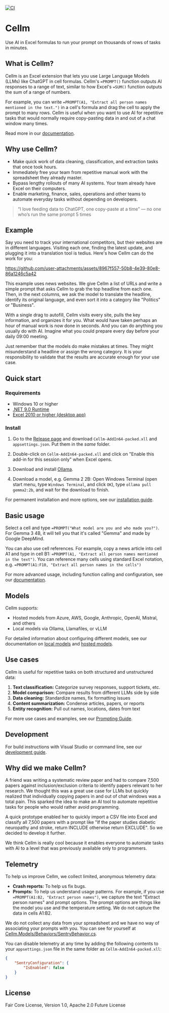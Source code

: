 [![CI](https://github.com/getcellm/cellm/actions/workflows/ci.yml/badge.svg)](https://github.com/getcellm/cellm/actions/workflows/ci.yml)

# Cellm
Use AI in Excel formulas to run your prompt on thousands of rows of tasks in minutes.

## What is Cellm?
Cellm is an Excel extension that lets you use Large Language Models (LLMs) like ChatGPT in cell formulas. Cellm's `=PROMPT()` function outputs AI responses to a range of text, similar to how Excel's `=SUM()` function outputs the sum of a range of numbers.  

For example, you can write `=PROMPT(A1, "Extract all person names mentioned in the text.")` in a cell's formula and drag the cell to apply the prompt to many rows. Cellm is useful when you want to use AI for repetitive tasks that would normally require copy-pasting data in and out of a chat window many times.

Read more in our [documentation](https://docs.getcellm.com).

## Why use Cellm?
- Make quick work of data cleaning, classification, and extraction tasks that once took hours.
- Immediately free your team from repetitive manual work with the spreadsheet they already master.
- Bypass lengthy rollouts of many AI systems. Your team already have Excel on their computers.
- Enable marketing, finance, sales, operations and other teams to automate everyday tasks without depending on developers.

> “I love feeding data to ChatGPT, one copy-paste at a time”
> — no one who’s run the same prompt 5 times

## Example
Say you need to track your international competitors, but their websites are in different languages. Visiting each one, finding the latest update, and plugging it into a translation tool is tedius. Here's how Cellm can do the work for you:

https://github.com/user-attachments/assets/8967f557-50b8-4e39-80e8-86a1246c5a42

This example uses news websites. We give Cellm a list of URLs and write a simple prompt that asks Cellm to grab the top headline from each one. Then, in the next columns, we ask the model to translate the headline, identify its original language, and even sort it into a category like "Politics" or "Business". 

With a single drag to autofill, Cellm visits every site, pulls the key information, and organizes it for you. What would have taken perhaps an hour of manual work is now done in seconds. And you can do anything you usually do with AI. Imagine what you could prepare every day before your daily 09:00 meeting.

Just remember that the models do make mistakes at times. They might misunderstand a headline or assign the wrong category. It is your responsibility to validate that the results are accurate enough for your use case.

## Quick start

### Requirements

- Windows 10 or higher
- [.NET 9.0 Runtime](https://dotnet.microsoft.com/en-us/download/dotnet/9.0)
- [Excel 2010 or higher (desktop app)](https://www.microsoft.com/en-us/microsoft-365/excel)

### Install

1. Go to the [Release page](https://github.com/getcellm/cellm/releases) and download `Cellm-AddIn64-packed.xll` and `appsettings.json`. Put them in the _same_ folder.

2. Double-click on `Cellm-AddIn64-packed.xll` and click on "Enable this add-in for this session only" when Excel opens.

3. Download and install [Ollama](https://ollama.com/).

4. Download a model, e.g. Gemma 2 2B: Open Windows Terminal (open start menu, type `Windows Terminal`, and click `OK`), type `ollama pull gemma2:2b`, and wait for the download to finish.

For permanent installation and more options, see our [installation guide](https://docs.getcellm.com/get-started/install).

## Basic usage

Select a cell and type `=PROMPT("What model are you and who made you?")`. For Gemma 3 4B, it will tell you that it's called "Gemma" and made by Google DeepMind.

You can also use cell references. For example, copy a news article into cell A1 and type in cell B1: `=PROMPT(A1, "Extract all person names mentioned in the text")`. You can reference many cells using standard Excel notation, e.g. `=PROMPT(A1:F10, "Extract all person names in the cells")`

For more advanced usage, including function calling and configuration, see our [documentation](https://docs.getcellm.com).

## Models

Cellm supports:
- Hosted models from Azure, AWS, Google, Anthropic, OpenAI, Mistral, and others
- Local models via Ollama, Llamafiles, or vLLM

For detailed information about configuring different models, see our documentation on [local models](https://docs.getcellm.com/models/local-models) and [hosted models](https://docs.getcellm.com/models/hosted-models).

## Use cases

Cellm is useful for repetitive tasks on both structured and unstructured data:

1. **Text classification:** Categorize survey responses, support tickets, etc.
2. **Model comparison:** Compare results from different LLMs side by side
3. **Data cleaning:** Standardize names, fix formatting issues
4. **Content summarization:** Condense articles, papers, or reports
5. **Entity recognition:** Pull out names, locations, dates from text

For more use cases and examples, see our [Prompting Guide](https://docs.getcellm.com/usage/prompting).

## Development

For build instructions with Visual Studio or command line, see our [development guide](https://docs.getcellm.com/get-started/development).

## Why did we make Cellm?
A friend was writing a systematic review paper and had to compare 7,500 papers against inclusion/exclusion criteria to identify papers relevant to her research. We thought this was a great use case for LLMs but quickly realized that individually copying papers in and out of chat windows was a total pain. This sparked the idea to make an AI tool to automate repetitive tasks for people who would rather avoid programming.

A quick prototype enabled her to quickly import a CSV file into Excel and classify all 7,500 papers with a prompt like "If the paper studies diabetic neuropathy and stroke, return INCLUDE otherwise return EXCLUDE". So we decided to develop it further.

We think Cellm is really cool because it enables everyone to automate tasks with AI to a level that was previously available only to programmers.

## Telemetry
To help us improve Cellm, we collect limited, anonymous telemetry data:

- **Crash reports:** To help us fix bugs.
- **Prompts:** To help us understand usage patterns. For example, if you use `=PROMPT(A1:B2, "Extract person names")`, we capture the text "Extract person names" and prompt options. The prompt options are things like the model you use and the temperature setting. We do not capture the data in cells A1:B2. 

We do not collect any data from your spreadsheet and we have no way of associating your prompts with you. You can see for yourself at [Cellm.Models/Behaviors/SentryBehavior.cs](Cellm.Models/Behaviors/SentryBehavior.cs).

You can disable telemetry at any time by adding the following contents to your `appsettings.json` file in the same folder as `Cellm-AddIn64-packed.xll`:

```json
{
    "SentryConfiguration": {
        "IsEnabled": false
    }
}
```

## License

Fair Core License, Version 1.0, Apache 2.0 Future License
